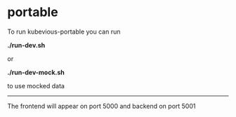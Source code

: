 # portable

To run kubevious-portable you can run

**./run-dev.sh**

or

**./run-dev-mock.sh**

to use mocked data

---

The frontend will appear on port 5000 and backend on port 5001

